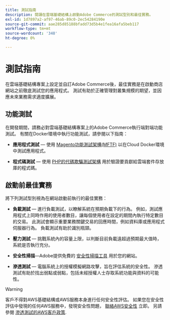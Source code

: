 ```yaml
---
title: 測試指南
description: 閱讀在雲端基礎結構上啟動Adobe Commerce的測試型別和最佳實務。
exl-id: 1d7897a2-af97-46ab-89c0-2ec54284190e
source-git-commit: aae285d85188bfadd73d5b4e1fea16afa5beb117
workflow-type: tm+mt
source-wordcount: '348'
ht-degree: 0%

---
```


# 測試指南

在雲端基礎結構專案上設定並自訂Adobe Commerce後，最佳實務是在啟動商店網站之前徹底測試您的應用程式。 測試有助於正確管理對叢集規模的期望，並因應未來業務需求適度擴展。

## 功能測試

在開發期間，請務必對雲端基礎結構專案上的Adobe Commerce執行端對端功能測試。 有關在Docker環境中執行功能測試，請參閱以下指南：

- **應用程式測試** — 使用 [Magento功能測試架構(MFTF)](https://developer.adobe.com/commerce/cloud-tools/docker/test/application-testing/) 以在Cloud Docker環境中測試應用程式。

- **程式碼測試** — 使用 [PHP的代碼欺騙測試架構](https://developer.adobe.com/commerce/cloud-tools/docker/test/code-testing/) 用於驗證要貢獻給雲端套件存放庫的程式碼。

## 啟動前最佳實務

將下列測試型別視為在網站啟動前執行的最佳實務：

- **負載測試** — 進行負載測試，以瞭解系統在預期負載下的行為。 例如，測試應用程式上同時作用的使用者數目，讓每個使用者在設定的期間內執行特定數目的交易。 此測試會顯示重要業務關鍵交易的回應時間，例如資料庫或應用程式伺服器行為。 負載測試有助於識別瓶頸。

- **壓力測試** — 挑戰系統內的容量上限，以判斷目前負載遠超過預期最大值時，系統是否執行充分。

- **安全性掃描**—Adobe提供免費的 [安全性掃描工具](../launch/overview.md#set-up-the-security-scan-tool) 用於您的網站。

- **滲透測試** — 電腦系統上的授權模擬網路攻擊，旨在評估系統的安全性。 滲透測試有助於找出弱點或弱點，包括未經授權人士存取系統功能與資料的可能性。

>[!WARNING]
>
>客戶不得對AWS基礎結構或AWS服務本身進行任何安全性評估。 如果您在安全性評估中發現的任何AWS服務中，發現安全性問題， [聯絡AWS安全性](mailto:aws-security@amazon.com) 立即。 另請參閱 [滲透測試的AWS客戶政策](https://aws.amazon.com/security/penetration-testing/).
